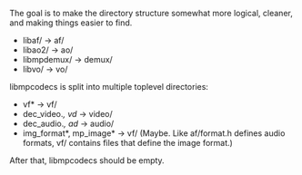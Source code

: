 The goal is to make the directory structure somewhat more logical, cleaner, and making things easier to find.

* libaf/ -> af/
* libao2/ -> ao/
* libmpdemux/ -> demux/
* libvo/ -> vo/

libmpcodecs is split into multiple toplevel directories:

* vf* -> vf/
* dec_video.*, vd* -> video/
* dec_audio.*, ad* -> audio/
* img_format*, mp_image* -> vf/ (Maybe. Like af/format.h defines audio formats, vf/ contains files that define the image format.)

After that, libmpcodecs should be empty.